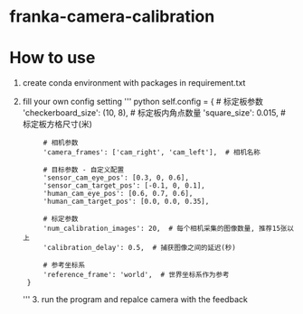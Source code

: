 # franka-camera-calibration
# How to use 
1. create conda environment with packages in requirement.txt
2. fill your own config setting
   '''
   python 
   self.config = {
            # 标定板参数
            'checkerboard_size': (10, 8),  # 标定板内角点数量
            'square_size': 0.015,  # 标定板方格尺寸(米)
            
            # 相机参数
            'camera_frames': ['cam_right', 'cam_left'],  # 相机名称
            
            # 目标参数 - 自定义配置
            'sensor_cam_eye_pos': [0.3, 0, 0.6],
            'sensor_cam_target_pos': [-0.1, 0, 0.1],
            'human_cam_eye_pos': [0.6, 0.7, 0.6],
            'human_cam_target_pos': [0.0, 0.0, 0.35],
            
            # 标定参数
            'num_calibration_images': 20,  # 每个相机采集的图像数量, 推荐15张以上
            'calibration_delay': 0.5,  # 捕获图像之间的延迟(秒)
            
            # 参考坐标系
            'reference_frame': 'world',  # 世界坐标系作为参考
        }
   '''
   3. run the program and repalce camera with the feedback
